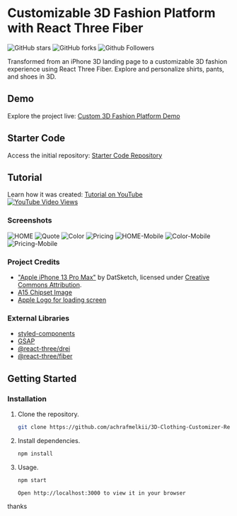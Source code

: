 # Customizable 3D Fashion Platform with React Three Fiber

![GitHub stars](https://img.shields.io/github/stars/codebucks27/3D-Landing-page-for-Apple-iPhone?style=social&logo=ApacheSpark&label=Stars) ![GitHub forks](https://img.shields.io/github/forks/codebucks27/3D-Landing-page-for-Apple-iPhone?style=social&logo=KashFlow&maxAge=3600) ![Github Followers](https://img.shields.io/github/followers/codebucks27.svg?style=social&label=Follow)

Transformed from an iPhone 3D landing page to a customizable 3D fashion experience using React Three Fiber. Explore and personalize shirts, pants, and shoes in 3D.

## Demo

Explore the project live: [Custom 3D Fashion Platform Demo](https://apple-iphone14.vercel.app/)

## Starter Code

Access the initial repository: [Starter Code Repository](https://github.com/codebucks27/Apple-iphone-3d-landing-page-starter-Code)

## Tutorial

Learn how it was created: [Tutorial on YouTube](https://youtu.be/cT160dOzpGY)  
[![YouTube Video Views](https://img.shields.io/youtube/views/cT160dOzpGY?style=social)](https://youtu.be/cT160dOzpGY)

### Screenshots

![HOME](https://github.com/codebucks27/3D-Landing-page-for-Apple-iPhone/blob/main/website-images/Hero-section-desktop.png)
![Quote](https://github.com/codebucks27/3D-Landing-page-for-Apple-iPhone/blob/main/website-images/Quote.png)
![Color](https://github.com/codebucks27/3D-Landing-page-for-Apple-iPhone/blob/main/website-images/Color-section.png)
![Pricing](https://github.com/codebucks27/3D-Landing-page-for-Apple-iPhone/blob/main/website-images/Pricing%20Section.png)
![HOME-Mobile](https://github.com/codebucks27/3D-Landing-page-for-Apple-iPhone/blob/main/website-images/Hero-section-mobile.png)
![Color-Mobile](https://github.com/codebucks27/3D-Landing-page-for-Apple-iPhone/blob/main/website-images/Color-section-mobile.png)
![Pricing-Mobile](https://github.com/codebucks27/3D-Landing-page-for-Apple-iPhone/blob/main/website-images/Pricing%20Section-mobile.png)

### Project Credits

- ["Apple iPhone 13 Pro Max"](https://skfb.ly/o7nDN) by DatSketch, licensed under [Creative Commons Attribution](http://creativecommons.org/licenses/by/4.0/).
- [A15 Chipset Image](https://wccftech.com/a15-bionic-underclocked-cpu-new-gpu-configurations-and-more-details-not-shared/)
- [Apple Logo for loading screen](https://www.iconfinder.com/icons/104447/apple_logo_icon)

### External Libraries

- [styled-components](https://styled-components.com/docs/advanced)
- [GSAP](https://greensock.com/gsap/)
- [@react-three/drei](https://www.npmjs.com/package/@react-three/drei)
- [@react-three/fiber](https://www.npmjs.com/package/@react-three/fiber)

## Getting Started

### Installation

1. Clone the repository.
   ```bash
   git clone https://github.com/achrafmelkii/3D-Clothing-Customizer-ReactThreeFiber-R3F-


2. Install dependencies.
   ```bash
   npm install


3. Usage.
   ```bash
   npm start

   Open http://localhost:3000 to view it in your browser

thanks
